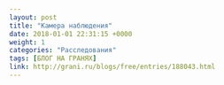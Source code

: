 ```yaml
---
layout: post
title: "Камера наблюдения"
date: 2018-01-01 22:31:15 +0000
weight: 1
categories: "Расследования"
tags: [БЛОГ НА ГРАНЯХ]
link: http://grani.ru/blogs/free/entries/188043.html
---
```

